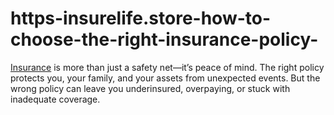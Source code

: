 # https-insurelife.store-how-to-choose-the-right-insurance-policy-
[Insurance](https://insurelife.store/how-to-choose-the-right-insurance-policy/) is more than just a safety net—it’s peace of mind. The right policy protects you, your family, and your assets from unexpected events. But the wrong policy can leave you underinsured, overpaying, or stuck with inadequate coverage.
